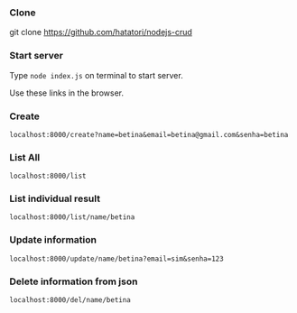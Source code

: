 ### Clone
git clone https://github.com/hatatori/nodejs-crud

### Start server
Type `node index.js` on terminal to start server.

Use these links in the browser.

### Create
`localhost:8000/create?name=betina&email=betina@gmail.com&senha=betina`

### List All
`localhost:8000/list`

### List individual result
`localhost:8000/list/name/betina`

### Update information
`localhost:8000/update/name/betina?email=sim&senha=123`

### Delete information from json
`localhost:8000/del/name/betina`
